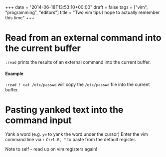 +++
date = "2014-06-18T13:53:10+00:00"
draft = false
tags = ["vim", "programming", "editors"]
title = "Two vim tips I hope to actually remember this time"
+++
# Read from an external command into the current buffer
`:read` prints the results of an external command into the current buffer.
#### Example
`:read ! cat /etc/passwd` will copy the `/etc/passwd` file into the current buffer.

# Pasting yanked text into the command input
Yank a word (e.g. `yw` to yank the word under the cursor)
Enter the vim command line via `:`
`Ctrl-R, "` to paste from the default register.

Note to self - read up on vim registers again!


